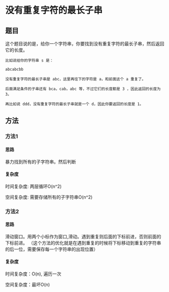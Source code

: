 # 没有重复字符的最长子串

## 题目

这个题目说的是，给你一个字符串，你要找到没有重复字符的最长子串，然后返回它的长度。

```
比如说给你的字符串 s 是：

abcabcbb

没有重复字符的最长子串是 abc，这里再往下的字符是 a，和前面这个 a 重复了。

后面满足条件的子串还有 bca，cab，abc 等，不过它们的长度都是 3 ，因此返回的长度为 3。

再比如说 ddd，没有重复字符的最长子串就是一个 d，因此你要返回的长度是 1。
```

## 方法

### 方法1

#### 思路

暴力找到所有的子字符串。然后判断

#### 复杂度

时间复杂度: 两层循环O(n^2)

空间复杂度: 需要存储所有的子字符串O(n^2)

### 方法2

#### 思路

滑动窗口。用两个小标作为窗口,滑动。遇到重复则后面的下标前进，否则前面的下标前进。
（这个方法的优化就是在遇到重复的时候将下标移动到重复的字符串的后一位，需要保存每一个字符串的出现位置）

#### 复杂度

时间复杂度：O(n), 遍历一次

空间复杂度：最坏O(n)


